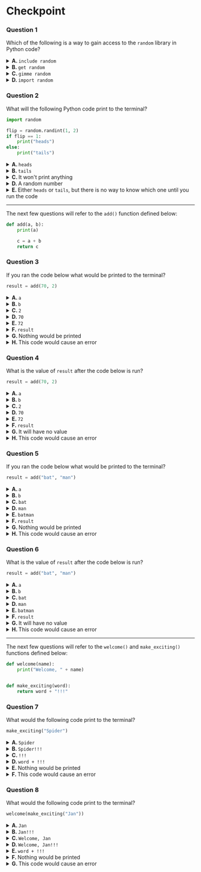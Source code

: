 
# Checkpoint
### Question 1

Which of the following is a way to gain access to the `random` library in Python code?

<details>
<summary>
<b>A. </b>
<code>include random</code>
</summary>

&emsp; :x: **INCORRECT**

> 
</details>
<details>
<summary>
<b>B. </b>
<code>get random</code>
</summary>

&emsp; :x: **INCORRECT**

> 
</details>
<details>
<summary>
<b>C. </b>
<code>gimme random</code>
</summary>

&emsp; :x: **INCORRECT**

> 
</details>
<details>
<summary>
<b>D. </b>
<code>import random</code>
</summary>

&emsp; :heavy_check_mark: **CORRECT**

> 
</details>

### Question 2

What will the following Python code print to the terminal?

```python
import random

flip = random.randint(1, 2)
if flip == 1:
    print("heads")
else:
    print("tails")
```

<details>
<summary>
<b>A. </b>
<code>heads</code>
</summary>

&emsp; :x: **INCORRECT**

> 
</details>
<details>
<summary>
<b>B. </b>
<code>tails</code>
</summary>

&emsp; :x: **INCORRECT**

> 
</details>
<details>
<summary>
<b>C. </b>
It won't print anything
</summary>

&emsp; :x: **INCORRECT**

> 
</details>
<details>
<summary>
<b>D. </b>
A random number
</summary>

&emsp; :x: **INCORRECT**

> 
</details>
<details>
<summary>
<b>E. </b>
Either <code>heads</code> or <code>tails</code>, but there is no way to know which one until you run the code
</summary>

&emsp; :heavy_check_mark: **CORRECT**

> 
</details>

---

The next few questions will refer to the `add()` function defined below:

```python
def add(a, b):
    print(a)

    c = a + b
    return c
```
### Question 3

If you ran the code below what would be printed to the terminal?

```python
result = add(70, 2)
```

<details>
<summary>
<b>A. </b>
<code>a</code>
</summary>

&emsp; :x: **INCORRECT**

> 
</details>
<details>
<summary>
<b>B. </b>
<code>b</code>
</summary>

&emsp; :x: **INCORRECT**

> 
</details>
<details>
<summary>
<b>C. </b>
<code>2</code>
</summary>

&emsp; :x: **INCORRECT**

> 
</details>
<details>
<summary>
<b>D. </b>
<code>70</code>
</summary>

&emsp; :heavy_check_mark: **CORRECT**

> The code `print(a)` will print the value of the first parameter passed into the `add()` function. In this case that is `70`.
</details>
<details>
<summary>
<b>E. </b>
<code>72</code>
</summary>

&emsp; :x: **INCORRECT**

> 
</details>
<details>
<summary>
<b>F. </b>
<code>result</code>
</summary>

&emsp; :x: **INCORRECT**

> 
</details>
<details>
<summary>
<b>G. </b>
Nothing would be printed
</summary>

&emsp; :x: **INCORRECT**

> 
</details>
<details>
<summary>
<b>H. </b>
This code would cause an error
</summary>

&emsp; :x: **INCORRECT**

> 
</details>

### Question 4

What is the value of `result` after the code below is run?

```python
result = add(70, 2)
```

<details>
<summary>
<b>A. </b>
<code>a</code>
</summary>

&emsp; :x: **INCORRECT**

> 
</details>
<details>
<summary>
<b>B. </b>
<code>b</code>
</summary>

&emsp; :x: **INCORRECT**

> 
</details>
<details>
<summary>
<b>C. </b>
<code>2</code>
</summary>

&emsp; :x: **INCORRECT**

> 
</details>
<details>
<summary>
<b>D. </b>
<code>70</code>
</summary>

&emsp; :x: **INCORRECT**

> 
</details>
<details>
<summary>
<b>E. </b>
<code>72</code>
</summary>

&emsp; :heavy_check_mark: **CORRECT**

> The `result` variable is set to the value _returned_ by the `add()` function. In this case, that is `70 + 2` which is `72`.
</details>
<details>
<summary>
<b>F. </b>
<code>result</code>
</summary>

&emsp; :x: **INCORRECT**

> 
</details>
<details>
<summary>
<b>G. </b>
It will have no value
</summary>

&emsp; :x: **INCORRECT**

> 
</details>
<details>
<summary>
<b>H. </b>
This code would cause an error
</summary>

&emsp; :x: **INCORRECT**

> 
</details>

### Question 5

If you ran the code below what would be printed to the terminal?

```python
result = add("bat", "man")
```

<details>
<summary>
<b>A. </b>
<code>a</code>
</summary>

&emsp; :x: **INCORRECT**

> 
</details>
<details>
<summary>
<b>B. </b>
<code>b</code>
</summary>

&emsp; :x: **INCORRECT**

> 
</details>
<details>
<summary>
<b>C. </b>
<code>bat</code>
</summary>

&emsp; :heavy_check_mark: **CORRECT**

> The code `print(a)` will print the value of the first parameter passed into the `add()` function. In this case that is `bat`.
</details>
<details>
<summary>
<b>D. </b>
<code>man</code>
</summary>

&emsp; :x: **INCORRECT**

> 
</details>
<details>
<summary>
<b>E. </b>
<code>batman</code>
</summary>

&emsp; :x: **INCORRECT**

> 
</details>
<details>
<summary>
<b>F. </b>
<code>result</code>
</summary>

&emsp; :x: **INCORRECT**

> 
</details>
<details>
<summary>
<b>G. </b>
Nothing would be printed
</summary>

&emsp; :x: **INCORRECT**

> 
</details>
<details>
<summary>
<b>H. </b>
This code would cause an error
</summary>

&emsp; :x: **INCORRECT**

> 
</details>

### Question 6

What is the value of `result` after the code below is run?

```python
result = add("bat", "man")

```
<details>
<summary>
<b>A. </b>
<code>a</code>
</summary>

&emsp; :x: **INCORRECT**

> 
</details>
<details>
<summary>
<b>B. </b>
<code>b</code>
</summary>

&emsp; :x: **INCORRECT**

> 
</details>
<details>
<summary>
<b>C. </b>
<code>bat</code>
</summary>

&emsp; :x: **INCORRECT**

> 
</details>
<details>
<summary>
<b>D. </b>
<code>man</code>
</summary>

&emsp; :x: **INCORRECT**

> 
</details>
<details>
<summary>
<b>E. </b>
<code>batman</code>
</summary>

&emsp; :heavy_check_mark: **CORRECT**

> The `result` variable is set to the value _returned_ by the `add()` function. In this case, that is `"bat" + "man"` which is the string `"batman"`. Note that the quotes (`"`) are not printed.
</details>
<details>
<summary>
<b>F. </b>
<code>result</code>
</summary>

&emsp; :x: **INCORRECT**

> 
</details>
<details>
<summary>
<b>G. </b>
It will have no value
</summary>

&emsp; :x: **INCORRECT**

> 
</details>
<details>
<summary>
<b>H. </b>
This code would cause an error
</summary>

&emsp; :x: **INCORRECT**

> 
</details>

---

The next few questions will refer to the `welcome()` and `make_exciting()` functions defined below:

```python
def welcome(name):
    print("Welcome, " + name)


def make_exciting(word):
    return word + "!!!"
```
### Question 7

What would the following code print to the terminal?

```python
make_exciting("Spider")
```

<details>
<summary>
<b>A. </b>
<code>Spider</code>
</summary>

&emsp; :x: **INCORRECT**

> 
</details>
<details>
<summary>
<b>B. </b>
<code>Spider!!!</code>
</summary>

&emsp; :x: **INCORRECT**

> 
</details>
<details>
<summary>
<b>C. </b>
<code>!!!</code>
</summary>

&emsp; :x: **INCORRECT**

> 
</details>
<details>
<summary>
<b>D. </b>
<code>word + !!!</code>
</summary>

&emsp; :x: **INCORRECT**

> 
</details>
<details>
<summary>
<b>E. </b>
Nothing would be printed
</summary>

&emsp; :heavy_check_mark: **CORRECT**

> The `make_exciting()` function _returns_ a value but does **NOT** print anything.
</details>
<details>
<summary>
<b>F. </b>
This code would cause an error
</summary>

&emsp; :x: **INCORRECT**

> 
</details>

### Question 8


What would the following code print to the terminal?

```python
welcome(make_exciting("Jan"))
```

<details>
<summary>
<b>A. </b>
<code>Jan</code>
</summary>

&emsp; :x: **INCORRECT**

> 
</details>
<details>
<summary>
<b>B. </b>
<code>Jan!!!</code>
</summary>

&emsp; :x: **INCORRECT**

> 
</details>
<details>
<summary>
<b>C. </b>
<code>Welcome, Jan</code>
</summary>

&emsp; :x: **INCORRECT**

> 
</details>
<details>
<summary>
<b>D. </b>
<code>Welcome, Jan!!!</code>
</summary>

&emsp; :heavy_check_mark: **CORRECT**

> This code will first call the `make_exciting()` function with `"Jan"` as a parameter. The `make_exciting()` function will then return `"Jan!!!"`. The value, `"Jan!!!"` is then passed as a parameter into the `welcome()` function where the message `Welcome, Jan!!!` is printed to the terminal.
</details>
<details>
<summary>
<b>E. </b>
<code>word + !!!</code>
</summary>

&emsp; :x: **INCORRECT**

> 
</details>
<details>
<summary>
<b>F. </b>
Nothing would be printed
</summary>

&emsp; :x: **INCORRECT**

> 
</details>
<details>
<summary>
<b>G. </b>
This code would cause an error
</summary>

&emsp; :x: **INCORRECT**

> 
</details>
